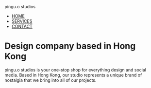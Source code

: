 <html>
  <head>
  pingu.o studios
    <link rel="stylesheet" type="text/css" href="https://carysklt.github.io/stylesheet.css">
  </head>
  <body>
   <ul>
     <li><a href=#> HOME </a></li>
     <li><a href=#> SERVICES </a></li>
     <li><a href=#> CONTACT </a></li>
    </ul>
   <h1> Design company based in Hong Kong </h1>
   <p> pingu.o studios is your one-stop shop for everything design and social media. Based in Hong Kong, our studio represents a unique brand of nostalgia that we bring into all of our projects.</p>
  </body>
</html>
